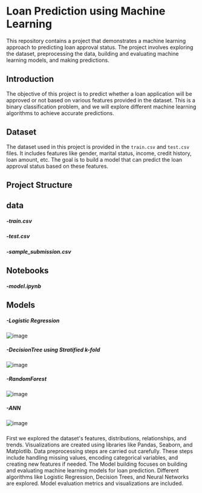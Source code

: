 # Loan Prediction using Machine Learning
This repository contains a project that demonstrates a machine learning approach to predicting loan approval status. The project involves exploring the dataset, preprocessing the data, building and evaluating machine learning models, and making predictions.

## Introduction
The objective of this project is to predict whether a loan application will be approved or not based on various features provided in the dataset. This is a binary classification problem, and we will explore different machine learning algorithms to achieve accurate predictions.

## Dataset
The dataset used in this project is provided in the `train.csv` and `test.csv` files. It includes features like gender, marital status, income, credit history, loan amount, etc. The goal is to build a model that can predict the loan approval status based on these features.

## Project Structure


## data
#####  -train.csv
#####  -test.csv
#####  -sample_submission.csv
##  Notebooks
#####  -model.ipynb
## Models
#####  -Logistic Regression
![image](https://github.com/harjot-singh-16/Loan_Predictor/assets/104484529/df2ddf2c-0bac-442e-af6b-836e3a9d1828)

#####  -DecisionTree using Stratified k-fold
![image](https://github.com/harjot-singh-16/Loan_Predictor/assets/104484529/ad636fad-6d5a-4171-8dd3-fe92d431e8c1)

#####  -RandomForest
![image](https://github.com/harjot-singh-16/Loan_Predictor/assets/104484529/07d96734-f1ed-41dc-9817-d4d775d5708b)

#####  -ANN
![image](https://github.com/harjot-singh-16/Loan_Predictor/assets/104484529/9da93f55-16ca-4227-a3b3-02b769f92930)

#####
First we explored the dataset's features, distributions, relationships, and trends. Visualizations are created using libraries like Pandas, Seaborn, and Matplotlib. Data preprocessing steps are carried out carefully. These steps include handling missing values, encoding categorical variables, and creating new features if needed.
The Model building focuses on building and evaluating machine learning models for loan prediction. Different algorithms like Logistic Regression, Decision Trees, and Neural Networks are explored. Model evaluation metrics and visualizations are included.

